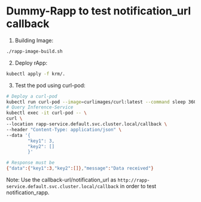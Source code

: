 <!--
# ==================================================================================
#
#       Copyright (c) 2025 Samsung Electronics Co., Ltd. All Rights Reserved.
#
#   Licensed under the Apache License, Version 2.0 (the "License");
#   you may not use this file except in compliance with the License.
#   You may obtain a copy of the License at
#
#          http://www.apache.org/licenses/LICENSE-2.0
#
#   Unless required by applicable law or agreed to in writing, software
#   distributed under the License is distributed on an "AS IS" BASIS,
#   WITHOUT WARRANTIES OR CONDITIONS OF ANY KIND, either express or implied.
#   See the License for the specific language governing permissions and
#   limitations under the License.
#
# ==================================================================================
-->
# Dummy-Rapp to test notification_url callback

1. Building Image:
```bash
./rapp-image-build.sh
```

2. Deploy rApp:
```bash
kubectl apply -f krm/.
```

3. Test the pod using curl-pod:
```bash
# Deploy a curl-pod
kubectl run curl-pod --image=curlimages/curl:latest --command sleep 3600
# Query Inference-Service
kubectl exec -it curl-pod -- \
curl \
--location rapp-service.default.svc.cluster.local/callback \
--header "Content-Type: application/json" \
--data '{
        "key1": 3,
        "key2": []
        }'

# Response must be
{"data":{"key1":3,"key2":[]},"message":"Data received"}
```

Note: Use the callback-url/notification_url as `http://rapp-service.default.svc.cluster.local/callback` in order to test notification_rapp.